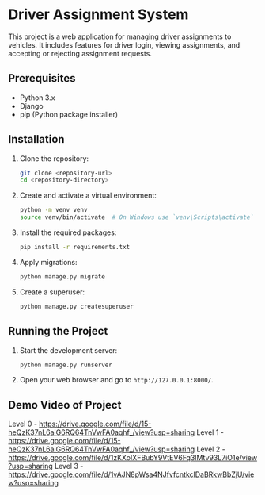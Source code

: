 # Driver Assignment System

This project is a web application for managing driver assignments to vehicles. It includes features for driver login, viewing assignments, and accepting or rejecting assignment requests.

## Prerequisites

- Python 3.x
- Django
- pip (Python package installer)

## Installation

1. Clone the repository:
    ```sh
    git clone <repository-url>
    cd <repository-directory>
    ```

2. Create and activate a virtual environment:
    ```sh
    python -m venv venv
    source venv/bin/activate  # On Windows use `venv\Scripts\activate`
    ```

3. Install the required packages:
    ```sh
    pip install -r requirements.txt
    ```

4. Apply migrations:
    ```sh
    python manage.py migrate
    ```

5. Create a superuser:
    ```sh
    python manage.py createsuperuser
    ```

## Running the Project

1. Start the development server:
    ```sh
    python manage.py runserver
    ```

2. Open your web browser and go to `http://127.0.0.1:8000/`.

## Demo Video of Project

Level 0 - https://drive.google.com/file/d/15-heQzK37nL6aiG6RQ64TnVwFA0aqhf_/view?usp=sharing
Level 1 - https://drive.google.com/file/d/15-heQzK37nL6aiG6RQ64TnVwFA0aqhf_/view?usp=sharing
Level 2 - https://drive.google.com/file/d/1zKXoIXFBubY9VtEV6Fq3lMtv93L7iO1e/view?usp=sharing
Level 3 - https://drive.google.com/file/d/1vAJN8pWsa4NJfvfcntkclDaBRkwBbZjU/view?usp=sharing

